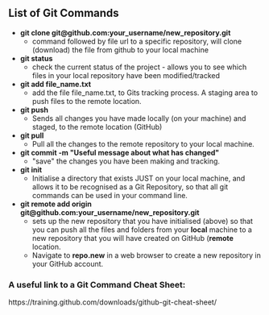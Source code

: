 <h2>List of Git Commands</h2>
<ul>
    <li><strong>git clone git@github.com:your_username/new_repository.git</strong>
        <ul>
            <li>command followed by file url to a specific repository, will clone (download) the file from github to your local machine</li>
        </ul>
    </li>
    <li><strong>git status</strong>
        <ul>
            <li> check the current status of the project - allows you to see which files in your local repository have been modified/tracked</li>
        </ul>
    </li> 
    <li><strong>git add file_name.txt</strong>
        <ul>
            <li>add the file file_name.txt, to Gits tracking process. A staging area to push files to the remote location.</li>
        </ul>
    </li>
    <li><strong>git push</strong>
        <ul>
            <li>Sends all changes you have made locally (on your machine) and staged, to the remote location (GitHub)</li>
        </ul>
    </li>
    <li><strong>git pull</strong>
        <ul>
            <li>Pull all the changes to the remote repository to your local machine. </li>
        </ul>
    </li>
    <li><strong>git commit -m "Useful message about what has changed"</strong>
        <ul>
            <li>"save" the changes you have been making and tracking.</li>
        </ul>
    </li>
    <li><strong>git init</strong>
        <ul>
            <li>Initialise a directory that exists JUST on your local machine, and allows it to be recognised as a Git Repository, so that all git commands can be used in your command line.</li>
        </ul>
    </li>
    <li><strong>git remote add origin git@github.com:your_username/new_repository.git</strong>
        <ul>
            <li>sets up the new repository that you have initialised (above) so that you can push all the files and folders from your <strong>local</strong> machine to a new repository that you will have created on GitHub (<strong>remote</strong> location.</li>
            <li>Navigate to <strong> repo.new</strong> in a web browser to create a new repository in your GitHub account.</li>
        </ul>
    </li>
</ul>

<h3> A useful link to a Git Command Cheat Sheet:</h3>
https://training.github.com/downloads/github-git-cheat-sheet/
